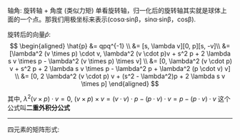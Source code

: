 


轴角: 旋转轴 + 角度 (类似力矩)
单看旋转轴，归一化后的旋转轴其实就是球体上面的一个点。那我们用极坐标来表示(cosα·sinβ，sinα·sinβ，cosβ).


旋转后的向量$\hat{p}$:
$$
\begin{aligned}
  \hat{p} &= qpq^{-1} \\
  &= [s, \lambda v][0, p][s, -v]\\
  &= [\lambda^2 (v \times p) \cdot v, \lambda^2 (v \cdot p)v + s^2 p + 2 \lambda s v \times p - \lambda^2 (v \times p) \times v] \\
  &= [0, \lambda^2 (v \cdot p) v + s^2 p + 2 \lambda s v \times p - \lambda^2 p + \lambda^2 (p \cdot v) v] \\
  &= [0, 2 \lambda^2 (v \cdot p) v + (s^2 - \lambda^2)p + 2 \lambda s v \times p]
\end{aligned}
$$

其中, $\lambda^2 (v \times p) \cdot v = 0$,
$(v \times p) \times v = (v \cdot v) \cdot p - (p \cdot v) \cdot v = p - (p \cdot v) \cdot v$ 这个公式叫**二重外积分公式**

---

四元素的矩阵形式:


